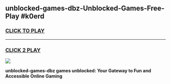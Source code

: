 
## unblocked-games-dbz-Unblocked-Games-Free-Play #k0erd
<h3>
<a href="https://us.freeplayer.one?title=unblocked-games-dbz&ref=9M">CLICK TO PLAY</a></h3>
<hr>

<h3>
<a href="https://us.freeplayer.one?title=unblocked-games-dbz&ref=9M">CLICK 2 PLAY</a>
  
</h3>

<a href="https://us.freeplayer.one?title=unblocked-games-dbz&ref=9M"><img src="https://clearcache.store/games.png"></a>


**unblocked-games-dbz games unblocked: Your Gateway to Fun and Accessible Online Gaming**
